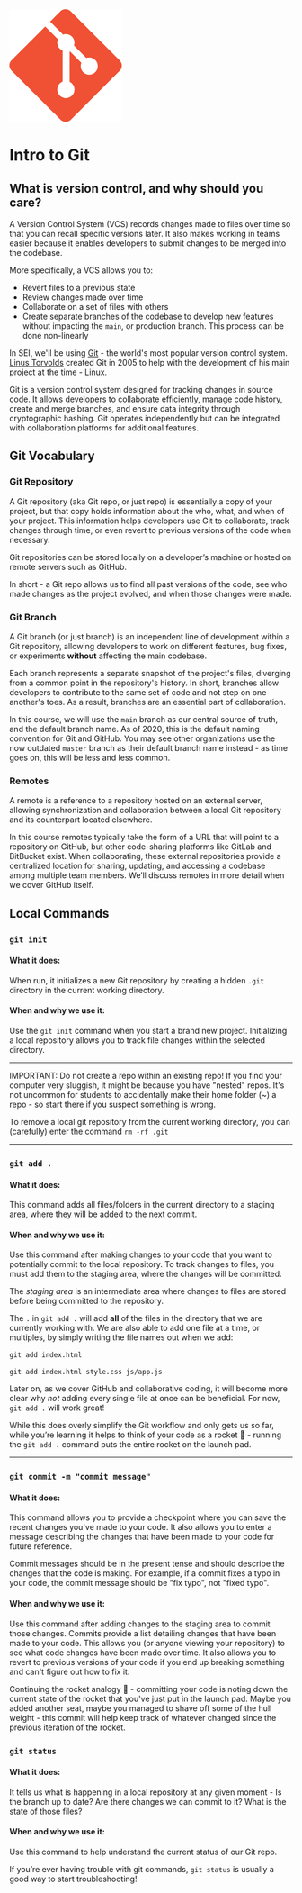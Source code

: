 <img src="./assets/git-icon.png" height="200px">

<br>

# Intro to Git

## What is version control, and why should you care? 

A Version Control System (VCS) records changes made to files over time so that you can recall specific versions later. It also makes working in teams easier because it enables developers to submit changes to be merged into the codebase.

More specifically, a VCS allows you to:

- Revert files to a previous state
- Review changes made over time
- Collaborate on a set of files with others
- Create separate branches of the codebase to develop new features without impacting the `main`, or production branch. This process can be done non-linearly

In SEI, we'll be using [Git](https://git-scm.com/) - the world's most popular version control system. [Linus Torvolds](https://en.wikipedia.org/wiki/Linus_Torvalds) created Git in 2005 to help with the development of his main project at the time - Linux.

Git is a version control system designed for tracking changes in source code. It allows developers to collaborate efficiently, manage code history, create and merge branches, and ensure data integrity through cryptographic hashing. Git operates independently but can be integrated with collaboration platforms for additional features.

## Git Vocabulary

### Git Repository

A Git repository (aka Git repo, or just repo) is essentially a copy of your project, but that copy holds information about the who, what, and when of your project. This information helps developers use Git to collaborate, track changes through time, or even revert to previous versions of the code when necessary.

Git repositories can be stored locally on a developer’s machine or hosted on remote servers such as GitHub.

In short - a Git repo allows us to find all past versions of the code, see who made changes as the project evolved, and when those changes were made.

### Git Branch

A Git branch (or just branch) is an independent line of development within a Git repository, allowing developers to work on different features, bug fixes, or experiments __without__ affecting the main codebase. 

Each branch represents a separate snapshot of the project's files, diverging from a common point in the repository's history. In short, branches allow developers to contribute to the same set of code and not step on one another's toes. As a result, branches are an essential part of collaboration.

In this course, we will use the `main` branch as our central source of truth, and the default branch name. As of 2020, this is the default naming convention for Git and GitHub. You may see other organizations use the now outdated `master` branch as their default branch name instead - as time goes on, this will be less and less common.

### Remotes

A remote is a reference to a repository hosted on an external server, allowing synchronization and collaboration between a local Git repository and its counterpart located elsewhere. 

In this course remotes typically take the form of a URL that will point to a repository on GitHub, but other code-sharing platforms like GitLab and BitBucket exist. When collaborating, these external repositories provide a centralized location for sharing, updating, and accessing a codebase among multiple team members. We’ll discuss remotes in more detail when we cover GitHub itself. 

## Local Commands

### `git init`

#### What it does:

When run, it initializes a new Git repository by creating a hidden `.git` directory in the current working directory.

#### When and why we use it:

Use the `git init` command when you start a brand new project. Initializing a local repository allows you to track file changes within the selected directory. 

<hr>

IMPORTANT: Do not create a repo within an existing repo!  If you find your computer very sluggish, it might be because you have "nested" repos. It's not uncommon for students to accidentally make their home folder (~) a repo - so start there if you suspect something is wrong.

To remove a local git repository from the current working directory, you can (carefully) enter the command `rm -rf .git`

<hr>

### `git add .`

#### What it does: 

This command adds all files/folders in the current directory to a staging area, where they will be added to the next commit.

#### When and why we use it:

Use this command after making changes to your code that you want to potentially commit to the local repository. To track changes to files, you must add them to the staging area, where the changes will be committed.

The _staging area_ is an intermediate area where changes to files are stored before being committed to the repository.

The `.` in `git add .` will add **all** of the files in the directory that we are currently working with. We are also able to add one file at a time, or multiples, by simply writing the file names out when we add:

```
git add index.html
```
``` 
git add index.html style.css js/app.js
```

Later on, as we cover GitHub and collaborative coding, it will become more clear why *not* adding every single file at once can be beneficial. For now, `git add .` will work great! 

While this does overly simplify the Git workflow and only gets us so far, while you’re learning it helps to think of your code as a rocket 🚀 - running the `git add .` command puts the entire rocket on the launch pad.

<hr>

### `git commit -m "commit message"`

#### What it does:

This command allows you to provide a checkpoint where you can save the recent changes you've made to your code. It also allows you to enter a message describing the changes that have been made to your code for future reference. 

Commit messages should be in the present tense and should describe the changes that the code is making. For example, if a commit fixes a typo in your code, the commit message should be "fix typo", not "fixed typo".

#### When and why we use it:

Use this command after adding changes to the staging area to commit those changes. Commits provide a list detailing changes that have been made to your code. This allows you (or anyone viewing your repository) to see what code changes have been made over time. It also allows you to revert to previous versions of your code if you end up breaking something and can't figure out how to fix it.

Continuing the rocket analogy 🚀 - committing your code is noting down the current state of the rocket that you've just put in the launch pad. Maybe you added another seat, maybe you managed to shave off some of the hull weight - this commit will help keep track of whatever changed since the previous iteration of the rocket. 

### `git status`

#### What it does:

It tells us what is happening in a local repository at any given moment - Is the branch up to date? Are there changes we can commit to it? What is the state of those files?

#### When and why we use it:

Use this command to help understand the current status of our Git repo.

If you’re ever having trouble with git commands, `git status` is usually a good way to start troubleshooting!

